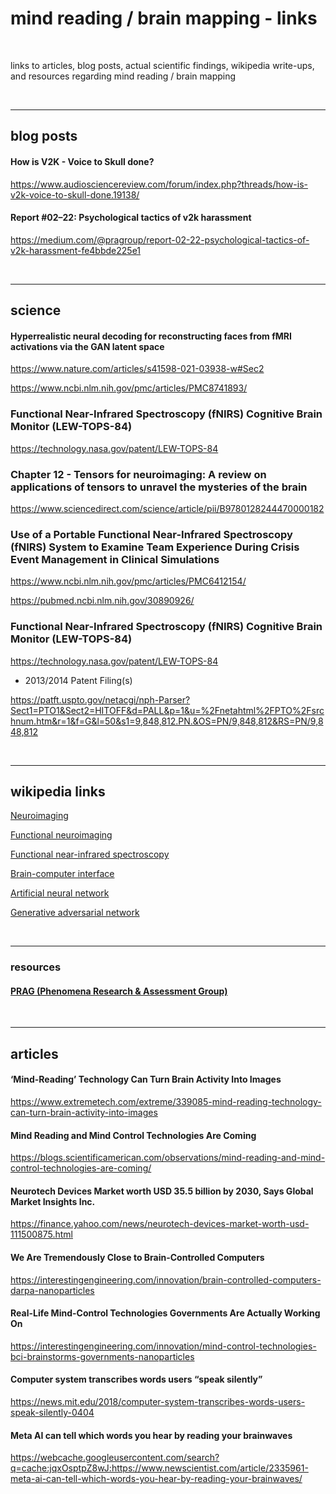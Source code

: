 # mind reading / brain mapping - links

<br />

links to articles, blog posts, actual scientific findings, wikipedia write-ups, and resources regarding mind reading / brain mapping

<br />

----

## blog posts 

#### How is V2K - Voice to Skull done?

https://www.audiosciencereview.com/forum/index.php?threads/how-is-v2k-voice-to-skull-done.19138/

#### Report #02–22: Psychological tactics of v2k harassment

https://medium.com/@pragroup/report-02-22-psychological-tactics-of-v2k-harassment-fe4bbde225e1

<br />

----

## science

#### Hyperrealistic neural decoding for reconstructing faces from fMRI activations via the GAN latent space 

https://www.nature.com/articles/s41598-021-03938-w#Sec2

https://www.ncbi.nlm.nih.gov/pmc/articles/PMC8741893/

### Functional Near-Infrared Spectroscopy (fNIRS) Cognitive Brain Monitor (LEW-TOPS-84)

https://technology.nasa.gov/patent/LEW-TOPS-84

### Chapter 12 - Tensors for neuroimaging: A review on applications of tensors to unravel the mysteries of the brain

https://www.sciencedirect.com/science/article/pii/B9780128244470000182

### Use of a Portable Functional Near-Infrared Spectroscopy (fNIRS) System to Examine Team Experience During Crisis Event Management in Clinical Simulations

https://www.ncbi.nlm.nih.gov/pmc/articles/PMC6412154/

https://pubmed.ncbi.nlm.nih.gov/30890926/


### Functional Near-Infrared Spectroscopy (fNIRS) Cognitive Brain Monitor (LEW-TOPS-84)

https://technology.nasa.gov/patent/LEW-TOPS-84

- 2013/2014 Patent Filing(s)

https://patft.uspto.gov/netacgi/nph-Parser?Sect1=PTO1&Sect2=HITOFF&d=PALL&p=1&u=%2Fnetahtml%2FPTO%2Fsrchnum.htm&r=1&f=G&l=50&s1=9,848,812.PN.&OS=PN/9,848,812&RS=PN/9,848,812

<br />

----

## wikipedia links

[Neuroimaging](https://en.wikipedia.org/wiki/Neuroimaging)

[Functional neuroimaging](https://en.wikipedia.org/wiki/Functional_neuroimaging)

[Functional near-infrared spectroscopy](https://en.wikipedia.org/wiki/Functional_near-infrared_spectroscopy)

[Brain-computer interface](https://en.wikipedia.org/wiki/Brain%E2%80%93computer_interface)

[Artificial neural network](https://en.wikipedia.org/wiki/Artificial_neural_network)

[Generative adversarial network](https://en.wikipedia.org/wiki/Generative_adversarial_network)

<br />

----

### resources 

#### [PRAG (Phenomena Research & Assessment Group)](https://medium.com/@pragroup)


<br />

----

## articles 

#### ‘Mind-Reading’ Technology Can Turn Brain Activity Into Images

https://www.extremetech.com/extreme/339085-mind-reading-technology-can-turn-brain-activity-into-images

#### Mind Reading and Mind Control Technologies Are Coming

https://blogs.scientificamerican.com/observations/mind-reading-and-mind-control-technologies-are-coming/

#### Neurotech Devices Market worth USD 35.5 billion by 2030, Says Global Market Insights Inc.

https://finance.yahoo.com/news/neurotech-devices-market-worth-usd-111500875.html

#### We Are Tremendously Close to Brain-Controlled Computers

https://interestingengineering.com/innovation/brain-controlled-computers-darpa-nanoparticles

#### Real-Life Mind-Control Technologies Governments Are Actually Working On

https://interestingengineering.com/innovation/mind-control-technologies-bci-brainstorms-governments-nanoparticles

#### Computer system transcribes words users “speak silently”

https://news.mit.edu/2018/computer-system-transcribes-words-users-speak-silently-0404

#### Meta AI can tell which words you hear by reading your brainwaves 

https://webcache.googleusercontent.com/search?q=cache:jqxOsptpZ8wJ:https://www.newscientist.com/article/2335961-meta-ai-can-tell-which-words-you-hear-by-reading-your-brainwaves/

<br />



